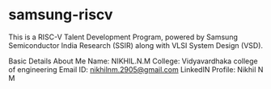 # samsung-riscv
This is a RISC-V Talent Development Program, powered by Samsung Semiconductor India Research (SSIR) along with VLSI System Design (VSD).

Basic Details About Me
Name: NIKHIL.N.M
College: Vidyavardhaka college of engineering
Email ID: nikhilnm.2905@gmail.com
LinkedIN Profile: Nikhil N M
